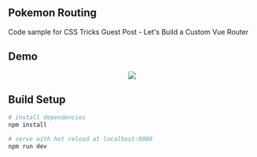 ## Pokemon Routing

Code sample for CSS Tricks Guest Post - Let's Build a Custom Vue Router

## Demo

<div align="center">
  <img src="https://i.imgur.com/TCrxSMu.png"/>
</div>

## Build Setup

``` bash
# install dependencies
npm install

# serve with hot reload at localhost:8080
npm run dev
```
